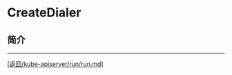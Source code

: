 CreateDialer
=================================================================
## 简介



_______________________________________________________________________
[[返回/kube-apiserver/run/run.md]](./run.md) 
